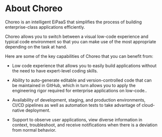 # About Choreo


Choreo is an intelligent EiPaaS that simplifies the process of building enterprise-class applications efficiently.

Choreo allows you to switch between a visual low-code experience and typical code environment so that you can make use of the most appropriate depending on the task at hand.  

Here are some of the key capabilities of Choreo that you can benefit from:

- Low code experience that allows you to easily build applications without the need to have expert-level coding skills.

- Ability to auto-generate editable and version-controlled code that can be maintained in GitHub, which in turn allows you to apply the engineering rigor required for enterprise applications on low-code..

- Availability of development, staging, and production environments, CI/CD pipelines as well as automation tests to take advantage of cloud-native deployment.  

- Support to observe user applications, view diverse information in context, troubleshoot, and receive notifications when there is a deviation from normal behavior.